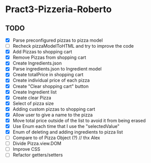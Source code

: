 # Pract3-Pizzeria-Roberto

## TODO

- [x] Parse preconfigured pizzas to pizza model
- [ ] Recheck pizzaModelToHTML and try to improve the code
- [x] Add Pizzas to shopping cart
- [x] Remove Pizzas from shopping cart
- [x] Create Ingredients.json
- [x] Parse ingredients.json to Ingredient model
- [x] Create totalPrice in shopping cart
- [x] Create individual price of each pizza
- [x] Create "Clear shopping cart" button
- [x] Create Ingredient list
- [x] Create clear Pizza
- [x] Select of pizza size
- [x] Adding custom pizzas to shopping cart
- [x] Allow user to give a name to the pizza
- [x] Move total price outside of the list to avoid it from being erased
- [x] Use Enum each time that I use the "selectedValue"
- [x] Enum of deleting and adding ingredients to pizza list
- [ ] Compare to of Pizza Object (?) // thx Alex
- [ ] Divide Pizza.view.DOM
- [ ] Improve CSS
- [ ] Refactor getters/setters 
